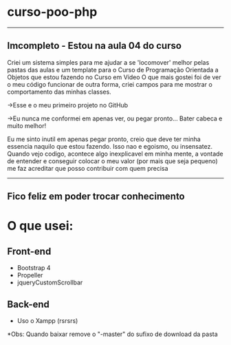 # curso-poo-php

--------------------------------------
Imcompleto - Estou na aula 04 do curso
--------------------------------------

Criei um sistema simples para me ajudar a se 'locomover' melhor pelas pastas das aulas e um template para o Curso de Programação Orientada a Objetos que estou fazendo no Curso em Vídeo  O que mais gostei foi de ver o meu código funcionar de outra forma, criei campos para me mostrar o comportamento das minhas classes.


->Esse e o meu primeiro projeto no GitHub


->Eu nunca me conformei em apenas ver, ou pegar pronto... Bater cabeca e muito melhor!

Eu me sinto inutil em apenas pegar pronto, creio que deve ter minha essencia naquilo que estou fazendo. Isso nao e egoismo, ou insensatez. Quando vejo codigo, acontece algo inexplicavel em minha mente, a vontade de entender e conseguir colocar o meu valor (por mais que seja pequeno) me faz acreditar que posso contribuir com quem precisa


---------------------------------------
Fico feliz em poder trocar conhecimento
---------------------------------------

O que usei:
===========

Front-end
---------
- Bootstrap 4
- Propeller
- jqueryCustomScrollbar

Back-end
--------
- Uso o Xampp (rsrsrs)



*Obs: Quando baixar remove o "-master" do sufixo de download da pasta
